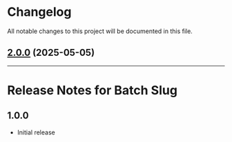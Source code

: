 <!--- BEGIN HEADER -->
# Changelog

All notable changes to this project will be documented in this file.
<!--- END HEADER -->

## [2.0.0](https://github.com/wabi-soft/craft-batch-slug/compare/v1.0.5...v2.0.0) (2025-05-05)


---

# Release Notes for Batch Slug

## 1.0.0
- Initial release
